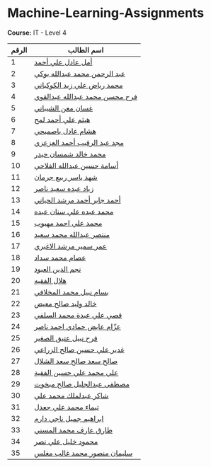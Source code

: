 # Machine-Learning-Assignments  
**Course:** IT - Level 4  

| الرقم | اسم الطالب                             |
|-------|----------------------------------------|
| 1     | [أمل عادل علي أحمد](./Amal-Hussein/) |
| 2     | [عبد الرحمن محمد عبدالله بوكي](./AbdulrhmanAndMohammed/) |
| 3     | [محمد رياض علي زيد الكوكباني](./AbdulrhmanAndMohammed/) |
| 4     | [فرح محسن محمد عبدالله عبدالقوي](./Farah-mohsen/) |
| 5     | [غسان معن الشيباني](./Ghassan-Alshaibani/) |
| 6     | [هيثم علي أحمد لمح](./Haitham-Lamah/) |
| 7     | [هشام عادل باصمبحي](./Hesham-Adel/) |
| 8     | [مجد عبد الرقيب أحمد العزعزي](./Majd-Alazazi/) |
| 9     | [محمد خالد شمسان حيدر](./Mohammed-Haider/) |
| 10    | [أسامة حسين عبدالله الفلاحي](./Osama-Alfalahi/) |
| 11    | [شهد ياسر ربيع جرمان](./SHAHD-JARMAN/) |
| 12    | [زياد عبده سعيد ناصر](./Zyad-Alsharabi/) |
| 13    | [أحمد جابر أحمد مرشد الحياني](./Ahmed-Alhyani/) |
| 14    | [محمد عبده علي سنان عبده](./Mohammed-Senan/) |
| 15    | [محمد علي احمد مهيوب](./MohammedMAndMuntaser/) |
| 16    | [منتصر عبدالله محمد سعيد](./MohammedMAndMuntaser/) |
| 17    | [عمر سمير مرشد الاغبري](./Amar-Alaghbari/) |
| 18    | [عصام محمد سداد](./Essam-Saddad/) |
| 19    | [نجم الدين العبود](./Najm-Aldin/) |
| 20    | [ هلال الفقيه](./Hilal-Alfaqih/)   |
| 21    | [بسام نبيل محمد المخلافي](./Bassam-Almikhlafi/)   |
| 22    | [خالد وليد صالح معيض](./khaled-waleed/)   |
| 23    | [قصي علي عبدة محمد السلفي](./Qusai-Ali/)   |
| 24    | [عزّام عايض حمادي احمد ناصر](./Azam-Ayed/)   |
| 25    | [فرح نبيل عتيق الصغير ](./Farah-Nabil/)   |
| 26    | [ غدير علي حسين صالح الزراعي](./Ghadeer-Ali/)   |
| 27    | [صالح سعد صالح سعد الشلال ](./Saleh-Saad/)   |
| 28    | [علي محمد علي حسين الفقية](./Ali-Alfaqih/)   |
| 29    | [مصطفى عبدالجليل صالح مبخوت](./Mustafa-Mabkhout/)   |
| 30    | [شاكر عبدلملك محمد علي](./Shaker-Ali/)   |
| 31    | [تيماء محمد علي جعدل](./Timaa-Qaid/)   |
| 32    | [ابراهيم جميل ناجي دارم](./MahmoudAndAibrahimAndTariq/)   |
| 33    | [طارق عارف محمد المسني](./MahmoudAndAibrahimAndTariq/)   |
| 34    | [محمود خليل علي نصر](./MahmoudAndAibrahimAndTariq/)   |
| 35    | [سليمان منصور محمد غالب مغلس](./suleman-Mughlis/)   |

